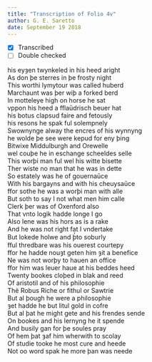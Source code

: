 ```yaml
---
title: "Transcription of Folio 4v"
author: G. E. Saretto
date: September 19 2018
---
```


- [x] Transcribed
- [ ] Double checked

his eyȝen twynkeled in his heed aright  
As don þe sterres in þe frosty night  
This worthi lymytour was called huberd  
Marchaunt was þer wiþ a forked berd  
In motteleye high on horse he sat  
vppon his heed a fflaūdrisch beuer hat  
his botus clapsud faire and fetously  
his resons he spak ful solempnely  
Swownynge alway the encres of his wynnyng  
he wolde þe see were kepud for eny þing  
Bitwixe Middulburgh and Orewelle  
wel couþe he in eschange scheeldes selle  
This worþi man ful wel his witte bisette  
Ther wiste no man that he was in dette  
So estately was he of gouernaūce  
With his bargayns and with his cheuysaūce  
ffor sothe he was a worþi man with alle  
But soth to say I not what men him calle  
Clerk þer was of Oxenford also  
That vnto logik hadde longe I go  
Also lene was his hors as is a rake  
And he was not right fat I vndertake  
But lokede holwe and þ̔to soburly  
fful thredbare was his ouerest courtepy  
ffor he hadde nouȝt geten him ȝit a benefice  
Ne was not worþy to hauen an office  
ffor him was leuer haue at his beddes heed  
Twenty bookes cloþed in blak and reed  
Of aristotil and of his philosophie  
Thẻ Robus Riche or fithul or Sawtrie  
But al þough he were a philosophie  
ȝet hadde he but litul gold in cofre  
But al þat he might gete and his frendes sende  
On bookes and his lernyng he it spende  
And busily gan for þe soules pray  
Of hem þat ȝaf him wherwith to scolay  
Of studie tooke he most cure and heede  
Not oo word spak he more þan was neede  
